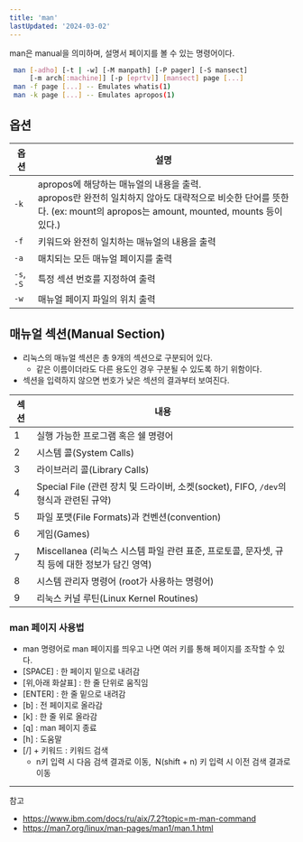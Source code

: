 ```yaml
---
title: 'man'
lastUpdated: '2024-03-02'
---
```


man은 manual을 의미하며, 설명서 페이지를 볼 수 있는 명령어이다.

```bash
 man [-adho] [-t | -w] [-M manpath] [-P pager] [-S mansect]
     [-m arch[:machine]] [-p [eprtv]] [mansect] page [...]
 man -f page [...] -- Emulates whatis(1)
 man -k page [...] -- Emulates apropos(1)
```

## 옵션

|옵션|설명|
|-|-|
|`-k`|apropos에 해당하는 매뉴얼의 내용을 출력.<br>apropos란 완전히 일치하지 않아도 대략적으로 비슷한 단어를 뜻한다. (ex: mount의 apropos는 amount, mounted, mounts 등이 있다.)|
|`-f`|키워드와 완전히 일치하는 매뉴얼의 내용을 출력|
|`-a`|매치되는 모든 매뉴얼 페이지를 출력|
|`-s`, `-S`|특정 섹션 번호를 지정하여 출력|
|`-w`|매뉴얼 페이지 파일의 위치 출력|

## 매뉴얼 섹션(Manual Section)

- 리눅스의 매뉴얼 섹션은 총 9개의 섹션으로 구분되어 있다.
  - 같은 이름이더라도 다른 용도인 경우 구분될 수 있도록 하기 위함이다.
- 섹션을 입력하지 않으면 번호가 낮은 섹션의 결과부터 보여진다.

|섹션|내용|
|-|-|
|1|실행 가능한 프로그램 혹은 쉘 명령어|
|2|시스템 콜(System Calls)|
|3|라이브러리 콜(Library Calls)|
|4|Special File (관련 장치 및 드라이버, 소켓(socket), FIFO, `/dev`의 형식과 관련된 규약)|
|5|파일 포맷(File Formats)과 컨벤션(convention)|
|6|게임(Games)|
|7|Miscellanea (리눅스 시스템 파일 관련 표준, 프로토콜, 문자셋, 규칙 등에 대한 정보가 담긴 영역)|
|8|시스템 관리자 명령어 (root가 사용하는 명령어)|
|9|리눅스 커널 루틴(Linux Kernel Routines)|

### man 페이지 사용법

- man 명령어로 man 페이지를 띄우고 나면 여러 키를 통해 페이지를 조작할 수 있다.
 
- [SPACE] : 한 페이지 밑으로 내려감
- [위,아래 화살표] : 한 줄 단위로 움직임
- [ENTER] : 한 줄 밑으로 내려감
- [b] : 전 페이지로 올라감
- [k] : 한 줄 위로 올라감
- [q] : man 페이지 종료
- [h] : 도움말
- [/] + 키워드 : 키워드 검색
  - n키 입력 시 다음 검색 결과로 이동,  N(shift + n) 키 입력 시 이전 검색 결과로 이동

---
참고
- https://www.ibm.com/docs/ru/aix/7.2?topic=m-man-command
- https://man7.org/linux/man-pages/man1/man.1.html